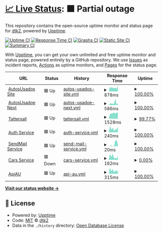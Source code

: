 # [📈 Live Status](https://dtk2.github.io/upptime): <!--live status--> **🟧 Partial outage**

This repository contains the open-source uptime monitor and status page for [dtk2](https://dtk2.github.io/upptime), powered by [Upptime](https://github.com/upptime/upptime).

[![Uptime CI](https://github.com/dtk2/upptime/workflows/Uptime%20CI/badge.svg)](https://github.com/dtk2/upptime/actions?query=workflow%3A%22Uptime+CI%22)
[![Response Time CI](https://github.com/dtk2/upptime/workflows/Response%20Time%20CI/badge.svg)](https://github.com/dtk2/upptime/actions?query=workflow%3A%22Response+Time+CI%22)
[![Graphs CI](https://github.com/dtk2/upptime/workflows/Graphs%20CI/badge.svg)](https://github.com/dtk2/upptime/actions?query=workflow%3A%22Graphs+CI%22)
[![Static Site CI](https://github.com/dtk2/upptime/workflows/Static%20Site%20CI/badge.svg)](https://github.com/dtk2/upptime/actions?query=workflow%3A%22Static+Site+CI%22)
[![Summary CI](https://github.com/dtk2/upptime/workflows/Summary%20CI/badge.svg)](https://github.com/dtk2/upptime/actions?query=workflow%3A%22Summary+CI%22)

With [Upptime](https://upptime.js.org), you can get your own unlimited and free uptime monitor and status page, powered entirely by a GitHub repository. We use [Issues](https://github.com/dtk2/upptime/issues) as incident reports, [Actions](https://github.com/dtk2/upptime/actions) as uptime monitors, and [Pages](https://dtk2.github.io/upptime) for the status page.

<!--start: status pages-->
<!-- This summary is generated by Upptime (https://github.com/upptime/upptime) -->
<!-- Do not edit this manually, your changes will be overwritten -->
<!-- prettier-ignore -->
| URL | Status | History | Response Time | Uptime |
| --- | ------ | ------- | ------------- | ------ |
| <img alt="" src="https://icons.duckduckgo.com/ip3/www.autosusados.cl.ico" height="13"> [AutosUsados Site](http://www.autosusados.cl/) | 🟩 Up | [autos-usados-site.yml](https://github.com/dtk2/upptime/commits/HEAD/history/autos-usados-site.yml) | <details><summary><img alt="Response time graph" src="./graphs/autos-usados-site/response-time-week.png" height="20"> 878ms</summary><br><a href="https://dtk2.github.io/upptime/history/autos-usados-site"><img alt="Response time 1288" src="https://img.shields.io/endpoint?url=https%3A%2F%2Fraw.githubusercontent.com%2Fdtk2%2Fupptime%2FHEAD%2Fapi%2Fautos-usados-site%2Fresponse-time.json"></a><br><a href="https://dtk2.github.io/upptime/history/autos-usados-site"><img alt="24-hour response time 1383" src="https://img.shields.io/endpoint?url=https%3A%2F%2Fraw.githubusercontent.com%2Fdtk2%2Fupptime%2FHEAD%2Fapi%2Fautos-usados-site%2Fresponse-time-day.json"></a><br><a href="https://dtk2.github.io/upptime/history/autos-usados-site"><img alt="7-day response time 878" src="https://img.shields.io/endpoint?url=https%3A%2F%2Fraw.githubusercontent.com%2Fdtk2%2Fupptime%2FHEAD%2Fapi%2Fautos-usados-site%2Fresponse-time-week.json"></a><br><a href="https://dtk2.github.io/upptime/history/autos-usados-site"><img alt="30-day response time 773" src="https://img.shields.io/endpoint?url=https%3A%2F%2Fraw.githubusercontent.com%2Fdtk2%2Fupptime%2FHEAD%2Fapi%2Fautos-usados-site%2Fresponse-time-month.json"></a><br><a href="https://dtk2.github.io/upptime/history/autos-usados-site"><img alt="1-year response time 852" src="https://img.shields.io/endpoint?url=https%3A%2F%2Fraw.githubusercontent.com%2Fdtk2%2Fupptime%2FHEAD%2Fapi%2Fautos-usados-site%2Fresponse-time-year.json"></a></details> | <details><summary><a href="https://dtk2.github.io/upptime/history/autos-usados-site">100.00%</a></summary><a href="https://dtk2.github.io/upptime/history/autos-usados-site"><img alt="All-time uptime 99.54%" src="https://img.shields.io/endpoint?url=https%3A%2F%2Fraw.githubusercontent.com%2Fdtk2%2Fupptime%2FHEAD%2Fapi%2Fautos-usados-site%2Fuptime.json"></a><br><a href="https://dtk2.github.io/upptime/history/autos-usados-site"><img alt="24-hour uptime 100.00%" src="https://img.shields.io/endpoint?url=https%3A%2F%2Fraw.githubusercontent.com%2Fdtk2%2Fupptime%2FHEAD%2Fapi%2Fautos-usados-site%2Fuptime-day.json"></a><br><a href="https://dtk2.github.io/upptime/history/autos-usados-site"><img alt="7-day uptime 100.00%" src="https://img.shields.io/endpoint?url=https%3A%2F%2Fraw.githubusercontent.com%2Fdtk2%2Fupptime%2FHEAD%2Fapi%2Fautos-usados-site%2Fuptime-week.json"></a><br><a href="https://dtk2.github.io/upptime/history/autos-usados-site"><img alt="30-day uptime 100.00%" src="https://img.shields.io/endpoint?url=https%3A%2F%2Fraw.githubusercontent.com%2Fdtk2%2Fupptime%2FHEAD%2Fapi%2Fautos-usados-site%2Fuptime-month.json"></a><br><a href="https://dtk2.github.io/upptime/history/autos-usados-site"><img alt="1-year uptime 99.91%" src="https://img.shields.io/endpoint?url=https%3A%2F%2Fraw.githubusercontent.com%2Fdtk2%2Fupptime%2FHEAD%2Fapi%2Fautos-usados-site%2Fuptime-year.json"></a></details>
| <img alt="" src="https://icons.duckduckgo.com/ip3/autosusados.web.app.ico" height="13"> [AutosUsadoe Next](https://autosusados.web.app/) | 🟩 Up | [autos-usadoe-next.yml](https://github.com/dtk2/upptime/commits/HEAD/history/autos-usadoe-next.yml) | <details><summary><img alt="Response time graph" src="./graphs/autos-usadoe-next/response-time-week.png" height="20"> 586ms</summary><br><a href="https://dtk2.github.io/upptime/history/autos-usadoe-next"><img alt="Response time 934" src="https://img.shields.io/endpoint?url=https%3A%2F%2Fraw.githubusercontent.com%2Fdtk2%2Fupptime%2FHEAD%2Fapi%2Fautos-usadoe-next%2Fresponse-time.json"></a><br><a href="https://dtk2.github.io/upptime/history/autos-usadoe-next"><img alt="24-hour response time 486" src="https://img.shields.io/endpoint?url=https%3A%2F%2Fraw.githubusercontent.com%2Fdtk2%2Fupptime%2FHEAD%2Fapi%2Fautos-usadoe-next%2Fresponse-time-day.json"></a><br><a href="https://dtk2.github.io/upptime/history/autos-usadoe-next"><img alt="7-day response time 586" src="https://img.shields.io/endpoint?url=https%3A%2F%2Fraw.githubusercontent.com%2Fdtk2%2Fupptime%2FHEAD%2Fapi%2Fautos-usadoe-next%2Fresponse-time-week.json"></a><br><a href="https://dtk2.github.io/upptime/history/autos-usadoe-next"><img alt="30-day response time 563" src="https://img.shields.io/endpoint?url=https%3A%2F%2Fraw.githubusercontent.com%2Fdtk2%2Fupptime%2FHEAD%2Fapi%2Fautos-usadoe-next%2Fresponse-time-month.json"></a><br><a href="https://dtk2.github.io/upptime/history/autos-usadoe-next"><img alt="1-year response time 479" src="https://img.shields.io/endpoint?url=https%3A%2F%2Fraw.githubusercontent.com%2Fdtk2%2Fupptime%2FHEAD%2Fapi%2Fautos-usadoe-next%2Fresponse-time-year.json"></a></details> | <details><summary><a href="https://dtk2.github.io/upptime/history/autos-usadoe-next">100.00%</a></summary><a href="https://dtk2.github.io/upptime/history/autos-usadoe-next"><img alt="All-time uptime 99.06%" src="https://img.shields.io/endpoint?url=https%3A%2F%2Fraw.githubusercontent.com%2Fdtk2%2Fupptime%2FHEAD%2Fapi%2Fautos-usadoe-next%2Fuptime.json"></a><br><a href="https://dtk2.github.io/upptime/history/autos-usadoe-next"><img alt="24-hour uptime 100.00%" src="https://img.shields.io/endpoint?url=https%3A%2F%2Fraw.githubusercontent.com%2Fdtk2%2Fupptime%2FHEAD%2Fapi%2Fautos-usadoe-next%2Fuptime-day.json"></a><br><a href="https://dtk2.github.io/upptime/history/autos-usadoe-next"><img alt="7-day uptime 100.00%" src="https://img.shields.io/endpoint?url=https%3A%2F%2Fraw.githubusercontent.com%2Fdtk2%2Fupptime%2FHEAD%2Fapi%2Fautos-usadoe-next%2Fuptime-week.json"></a><br><a href="https://dtk2.github.io/upptime/history/autos-usadoe-next"><img alt="30-day uptime 100.00%" src="https://img.shields.io/endpoint?url=https%3A%2F%2Fraw.githubusercontent.com%2Fdtk2%2Fupptime%2FHEAD%2Fapi%2Fautos-usadoe-next%2Fuptime-month.json"></a><br><a href="https://dtk2.github.io/upptime/history/autos-usadoe-next"><img alt="1-year uptime 99.91%" src="https://img.shields.io/endpoint?url=https%3A%2F%2Fraw.githubusercontent.com%2Fdtk2%2Fupptime%2FHEAD%2Fapi%2Fautos-usadoe-next%2Fuptime-year.json"></a></details>
| <img alt="" src="https://icons.duckduckgo.com/ip3/autotattersall.cl.ico" height="13"> [Tattersall](https://autotattersall.cl/) | 🟩 Up | [tattersall.yml](https://github.com/dtk2/upptime/commits/HEAD/history/tattersall.yml) | <details><summary><img alt="Response time graph" src="./graphs/tattersall/response-time-week.png" height="20"> 1528ms</summary><br><a href="https://dtk2.github.io/upptime/history/tattersall"><img alt="Response time 1712" src="https://img.shields.io/endpoint?url=https%3A%2F%2Fraw.githubusercontent.com%2Fdtk2%2Fupptime%2FHEAD%2Fapi%2Ftattersall%2Fresponse-time.json"></a><br><a href="https://dtk2.github.io/upptime/history/tattersall"><img alt="24-hour response time 1464" src="https://img.shields.io/endpoint?url=https%3A%2F%2Fraw.githubusercontent.com%2Fdtk2%2Fupptime%2FHEAD%2Fapi%2Ftattersall%2Fresponse-time-day.json"></a><br><a href="https://dtk2.github.io/upptime/history/tattersall"><img alt="7-day response time 1528" src="https://img.shields.io/endpoint?url=https%3A%2F%2Fraw.githubusercontent.com%2Fdtk2%2Fupptime%2FHEAD%2Fapi%2Ftattersall%2Fresponse-time-week.json"></a><br><a href="https://dtk2.github.io/upptime/history/tattersall"><img alt="30-day response time 1513" src="https://img.shields.io/endpoint?url=https%3A%2F%2Fraw.githubusercontent.com%2Fdtk2%2Fupptime%2FHEAD%2Fapi%2Ftattersall%2Fresponse-time-month.json"></a><br><a href="https://dtk2.github.io/upptime/history/tattersall"><img alt="1-year response time 1562" src="https://img.shields.io/endpoint?url=https%3A%2F%2Fraw.githubusercontent.com%2Fdtk2%2Fupptime%2FHEAD%2Fapi%2Ftattersall%2Fresponse-time-year.json"></a></details> | <details><summary><a href="https://dtk2.github.io/upptime/history/tattersall">99.77%</a></summary><a href="https://dtk2.github.io/upptime/history/tattersall"><img alt="All-time uptime 97.86%" src="https://img.shields.io/endpoint?url=https%3A%2F%2Fraw.githubusercontent.com%2Fdtk2%2Fupptime%2FHEAD%2Fapi%2Ftattersall%2Fuptime.json"></a><br><a href="https://dtk2.github.io/upptime/history/tattersall"><img alt="24-hour uptime 98.38%" src="https://img.shields.io/endpoint?url=https%3A%2F%2Fraw.githubusercontent.com%2Fdtk2%2Fupptime%2FHEAD%2Fapi%2Ftattersall%2Fuptime-day.json"></a><br><a href="https://dtk2.github.io/upptime/history/tattersall"><img alt="7-day uptime 99.77%" src="https://img.shields.io/endpoint?url=https%3A%2F%2Fraw.githubusercontent.com%2Fdtk2%2Fupptime%2FHEAD%2Fapi%2Ftattersall%2Fuptime-week.json"></a><br><a href="https://dtk2.github.io/upptime/history/tattersall"><img alt="30-day uptime 99.52%" src="https://img.shields.io/endpoint?url=https%3A%2F%2Fraw.githubusercontent.com%2Fdtk2%2Fupptime%2FHEAD%2Fapi%2Ftattersall%2Fuptime-month.json"></a><br><a href="https://dtk2.github.io/upptime/history/tattersall"><img alt="1-year uptime 97.86%" src="https://img.shields.io/endpoint?url=https%3A%2F%2Fraw.githubusercontent.com%2Fdtk2%2Fupptime%2FHEAD%2Fapi%2Ftattersall%2Fuptime-year.json"></a></details>
| <img alt="" src="https://icons.duckduckgo.com/ip3/api.servicesdtk2.cl.ico" height="13"> [Auth Service](https://api.servicesdtk2.cl/v1/auth/_health) | 🟩 Up | [auth-service.yml](https://github.com/dtk2/upptime/commits/HEAD/history/auth-service.yml) | <details><summary><img alt="Response time graph" src="./graphs/auth-service/response-time-week.png" height="20"> 240ms</summary><br><a href="https://dtk2.github.io/upptime/history/auth-service"><img alt="Response time 243" src="https://img.shields.io/endpoint?url=https%3A%2F%2Fraw.githubusercontent.com%2Fdtk2%2Fupptime%2FHEAD%2Fapi%2Fauth-service%2Fresponse-time.json"></a><br><a href="https://dtk2.github.io/upptime/history/auth-service"><img alt="24-hour response time 360" src="https://img.shields.io/endpoint?url=https%3A%2F%2Fraw.githubusercontent.com%2Fdtk2%2Fupptime%2FHEAD%2Fapi%2Fauth-service%2Fresponse-time-day.json"></a><br><a href="https://dtk2.github.io/upptime/history/auth-service"><img alt="7-day response time 240" src="https://img.shields.io/endpoint?url=https%3A%2F%2Fraw.githubusercontent.com%2Fdtk2%2Fupptime%2FHEAD%2Fapi%2Fauth-service%2Fresponse-time-week.json"></a><br><a href="https://dtk2.github.io/upptime/history/auth-service"><img alt="30-day response time 246" src="https://img.shields.io/endpoint?url=https%3A%2F%2Fraw.githubusercontent.com%2Fdtk2%2Fupptime%2FHEAD%2Fapi%2Fauth-service%2Fresponse-time-month.json"></a><br><a href="https://dtk2.github.io/upptime/history/auth-service"><img alt="1-year response time 236" src="https://img.shields.io/endpoint?url=https%3A%2F%2Fraw.githubusercontent.com%2Fdtk2%2Fupptime%2FHEAD%2Fapi%2Fauth-service%2Fresponse-time-year.json"></a></details> | <details><summary><a href="https://dtk2.github.io/upptime/history/auth-service">100.00%</a></summary><a href="https://dtk2.github.io/upptime/history/auth-service"><img alt="All-time uptime 99.96%" src="https://img.shields.io/endpoint?url=https%3A%2F%2Fraw.githubusercontent.com%2Fdtk2%2Fupptime%2FHEAD%2Fapi%2Fauth-service%2Fuptime.json"></a><br><a href="https://dtk2.github.io/upptime/history/auth-service"><img alt="24-hour uptime 100.00%" src="https://img.shields.io/endpoint?url=https%3A%2F%2Fraw.githubusercontent.com%2Fdtk2%2Fupptime%2FHEAD%2Fapi%2Fauth-service%2Fuptime-day.json"></a><br><a href="https://dtk2.github.io/upptime/history/auth-service"><img alt="7-day uptime 100.00%" src="https://img.shields.io/endpoint?url=https%3A%2F%2Fraw.githubusercontent.com%2Fdtk2%2Fupptime%2FHEAD%2Fapi%2Fauth-service%2Fuptime-week.json"></a><br><a href="https://dtk2.github.io/upptime/history/auth-service"><img alt="30-day uptime 100.00%" src="https://img.shields.io/endpoint?url=https%3A%2F%2Fraw.githubusercontent.com%2Fdtk2%2Fupptime%2FHEAD%2Fapi%2Fauth-service%2Fuptime-month.json"></a><br><a href="https://dtk2.github.io/upptime/history/auth-service"><img alt="1-year uptime 100.00%" src="https://img.shields.io/endpoint?url=https%3A%2F%2Fraw.githubusercontent.com%2Fdtk2%2Fupptime%2FHEAD%2Fapi%2Fauth-service%2Fuptime-year.json"></a></details>
| <img alt="" src="https://icons.duckduckgo.com/ip3/api.servicesdtk2.cl.ico" height="13"> [SendMail Service](https://api.servicesdtk2.cl/v1/sendMail/_health) | 🟩 Up | [send-mail-service.yml](https://github.com/dtk2/upptime/commits/HEAD/history/send-mail-service.yml) | <details><summary><img alt="Response time graph" src="./graphs/send-mail-service/response-time-week.png" height="20"> 20ms</summary><br><a href="https://dtk2.github.io/upptime/history/send-mail-service"><img alt="Response time 578" src="https://img.shields.io/endpoint?url=https%3A%2F%2Fraw.githubusercontent.com%2Fdtk2%2Fupptime%2FHEAD%2Fapi%2Fsend-mail-service%2Fresponse-time.json"></a><br><a href="https://dtk2.github.io/upptime/history/send-mail-service"><img alt="24-hour response time 15" src="https://img.shields.io/endpoint?url=https%3A%2F%2Fraw.githubusercontent.com%2Fdtk2%2Fupptime%2FHEAD%2Fapi%2Fsend-mail-service%2Fresponse-time-day.json"></a><br><a href="https://dtk2.github.io/upptime/history/send-mail-service"><img alt="7-day response time 20" src="https://img.shields.io/endpoint?url=https%3A%2F%2Fraw.githubusercontent.com%2Fdtk2%2Fupptime%2FHEAD%2Fapi%2Fsend-mail-service%2Fresponse-time-week.json"></a><br><a href="https://dtk2.github.io/upptime/history/send-mail-service"><img alt="30-day response time 280" src="https://img.shields.io/endpoint?url=https%3A%2F%2Fraw.githubusercontent.com%2Fdtk2%2Fupptime%2FHEAD%2Fapi%2Fsend-mail-service%2Fresponse-time-month.json"></a><br><a href="https://dtk2.github.io/upptime/history/send-mail-service"><img alt="1-year response time 546" src="https://img.shields.io/endpoint?url=https%3A%2F%2Fraw.githubusercontent.com%2Fdtk2%2Fupptime%2FHEAD%2Fapi%2Fsend-mail-service%2Fresponse-time-year.json"></a></details> | <details><summary><a href="https://dtk2.github.io/upptime/history/send-mail-service">100.00%</a></summary><a href="https://dtk2.github.io/upptime/history/send-mail-service"><img alt="All-time uptime 94.96%" src="https://img.shields.io/endpoint?url=https%3A%2F%2Fraw.githubusercontent.com%2Fdtk2%2Fupptime%2FHEAD%2Fapi%2Fsend-mail-service%2Fuptime.json"></a><br><a href="https://dtk2.github.io/upptime/history/send-mail-service"><img alt="24-hour uptime 100.00%" src="https://img.shields.io/endpoint?url=https%3A%2F%2Fraw.githubusercontent.com%2Fdtk2%2Fupptime%2FHEAD%2Fapi%2Fsend-mail-service%2Fuptime-day.json"></a><br><a href="https://dtk2.github.io/upptime/history/send-mail-service"><img alt="7-day uptime 100.00%" src="https://img.shields.io/endpoint?url=https%3A%2F%2Fraw.githubusercontent.com%2Fdtk2%2Fupptime%2FHEAD%2Fapi%2Fsend-mail-service%2Fuptime-week.json"></a><br><a href="https://dtk2.github.io/upptime/history/send-mail-service"><img alt="30-day uptime 100.00%" src="https://img.shields.io/endpoint?url=https%3A%2F%2Fraw.githubusercontent.com%2Fdtk2%2Fupptime%2FHEAD%2Fapi%2Fsend-mail-service%2Fuptime-month.json"></a><br><a href="https://dtk2.github.io/upptime/history/send-mail-service"><img alt="1-year uptime 99.99%" src="https://img.shields.io/endpoint?url=https%3A%2F%2Fraw.githubusercontent.com%2Fdtk2%2Fupptime%2FHEAD%2Fapi%2Fsend-mail-service%2Fuptime-year.json"></a></details>
| <img alt="" src="https://icons.duckduckgo.com/ip3/api.servicesdtk2.cl.ico" height="13"> [Cars Service](https://api.servicesdtk2.cl/v1/cars/_health) | 🟥 Down | [cars-service.yml](https://github.com/dtk2/upptime/commits/HEAD/history/cars-service.yml) | <details><summary><img alt="Response time graph" src="./graphs/cars-service/response-time-week.png" height="20"> 162ms</summary><br><a href="https://dtk2.github.io/upptime/history/cars-service"><img alt="Response time 1039" src="https://img.shields.io/endpoint?url=https%3A%2F%2Fraw.githubusercontent.com%2Fdtk2%2Fupptime%2FHEAD%2Fapi%2Fcars-service%2Fresponse-time.json"></a><br><a href="https://dtk2.github.io/upptime/history/cars-service"><img alt="24-hour response time 188" src="https://img.shields.io/endpoint?url=https%3A%2F%2Fraw.githubusercontent.com%2Fdtk2%2Fupptime%2FHEAD%2Fapi%2Fcars-service%2Fresponse-time-day.json"></a><br><a href="https://dtk2.github.io/upptime/history/cars-service"><img alt="7-day response time 162" src="https://img.shields.io/endpoint?url=https%3A%2F%2Fraw.githubusercontent.com%2Fdtk2%2Fupptime%2FHEAD%2Fapi%2Fcars-service%2Fresponse-time-week.json"></a><br><a href="https://dtk2.github.io/upptime/history/cars-service"><img alt="30-day response time 178" src="https://img.shields.io/endpoint?url=https%3A%2F%2Fraw.githubusercontent.com%2Fdtk2%2Fupptime%2FHEAD%2Fapi%2Fcars-service%2Fresponse-time-month.json"></a><br><a href="https://dtk2.github.io/upptime/history/cars-service"><img alt="1-year response time 1362" src="https://img.shields.io/endpoint?url=https%3A%2F%2Fraw.githubusercontent.com%2Fdtk2%2Fupptime%2FHEAD%2Fapi%2Fcars-service%2Fresponse-time-year.json"></a></details> | <details><summary><a href="https://dtk2.github.io/upptime/history/cars-service">0.00%</a></summary><a href="https://dtk2.github.io/upptime/history/cars-service"><img alt="All-time uptime 67.12%" src="https://img.shields.io/endpoint?url=https%3A%2F%2Fraw.githubusercontent.com%2Fdtk2%2Fupptime%2FHEAD%2Fapi%2Fcars-service%2Fuptime.json"></a><br><a href="https://dtk2.github.io/upptime/history/cars-service"><img alt="24-hour uptime 0.00%" src="https://img.shields.io/endpoint?url=https%3A%2F%2Fraw.githubusercontent.com%2Fdtk2%2Fupptime%2FHEAD%2Fapi%2Fcars-service%2Fuptime-day.json"></a><br><a href="https://dtk2.github.io/upptime/history/cars-service"><img alt="7-day uptime 0.00%" src="https://img.shields.io/endpoint?url=https%3A%2F%2Fraw.githubusercontent.com%2Fdtk2%2Fupptime%2FHEAD%2Fapi%2Fcars-service%2Fuptime-week.json"></a><br><a href="https://dtk2.github.io/upptime/history/cars-service"><img alt="30-day uptime 1.38%" src="https://img.shields.io/endpoint?url=https%3A%2F%2Fraw.githubusercontent.com%2Fdtk2%2Fupptime%2FHEAD%2Fapi%2Fcars-service%2Fuptime-month.json"></a><br><a href="https://dtk2.github.io/upptime/history/cars-service"><img alt="1-year uptime 35.38%" src="https://img.shields.io/endpoint?url=https%3A%2F%2Fraw.githubusercontent.com%2Fdtk2%2Fupptime%2FHEAD%2Fapi%2Fcars-service%2Fuptime-year.json"></a></details>
| <img alt="" src="https://icons.duckduckgo.com/ip3/api-clientes.servicesdtk2.cl.ico" height="13"> [ApiAU](https://api-clientes.servicesdtk2.cl/) | 🟩 Up | [api-au.yml](https://github.com/dtk2/upptime/commits/HEAD/history/api-au.yml) | <details><summary><img alt="Response time graph" src="./graphs/api-au/response-time-week.png" height="20"> 315ms</summary><br><a href="https://dtk2.github.io/upptime/history/api-au"><img alt="Response time 325" src="https://img.shields.io/endpoint?url=https%3A%2F%2Fraw.githubusercontent.com%2Fdtk2%2Fupptime%2FHEAD%2Fapi%2Fapi-au%2Fresponse-time.json"></a><br><a href="https://dtk2.github.io/upptime/history/api-au"><img alt="24-hour response time 264" src="https://img.shields.io/endpoint?url=https%3A%2F%2Fraw.githubusercontent.com%2Fdtk2%2Fupptime%2FHEAD%2Fapi%2Fapi-au%2Fresponse-time-day.json"></a><br><a href="https://dtk2.github.io/upptime/history/api-au"><img alt="7-day response time 315" src="https://img.shields.io/endpoint?url=https%3A%2F%2Fraw.githubusercontent.com%2Fdtk2%2Fupptime%2FHEAD%2Fapi%2Fapi-au%2Fresponse-time-week.json"></a><br><a href="https://dtk2.github.io/upptime/history/api-au"><img alt="30-day response time 298" src="https://img.shields.io/endpoint?url=https%3A%2F%2Fraw.githubusercontent.com%2Fdtk2%2Fupptime%2FHEAD%2Fapi%2Fapi-au%2Fresponse-time-month.json"></a><br><a href="https://dtk2.github.io/upptime/history/api-au"><img alt="1-year response time 282" src="https://img.shields.io/endpoint?url=https%3A%2F%2Fraw.githubusercontent.com%2Fdtk2%2Fupptime%2FHEAD%2Fapi%2Fapi-au%2Fresponse-time-year.json"></a></details> | <details><summary><a href="https://dtk2.github.io/upptime/history/api-au">100.00%</a></summary><a href="https://dtk2.github.io/upptime/history/api-au"><img alt="All-time uptime 99.91%" src="https://img.shields.io/endpoint?url=https%3A%2F%2Fraw.githubusercontent.com%2Fdtk2%2Fupptime%2FHEAD%2Fapi%2Fapi-au%2Fuptime.json"></a><br><a href="https://dtk2.github.io/upptime/history/api-au"><img alt="24-hour uptime 100.00%" src="https://img.shields.io/endpoint?url=https%3A%2F%2Fraw.githubusercontent.com%2Fdtk2%2Fupptime%2FHEAD%2Fapi%2Fapi-au%2Fuptime-day.json"></a><br><a href="https://dtk2.github.io/upptime/history/api-au"><img alt="7-day uptime 100.00%" src="https://img.shields.io/endpoint?url=https%3A%2F%2Fraw.githubusercontent.com%2Fdtk2%2Fupptime%2FHEAD%2Fapi%2Fapi-au%2Fuptime-week.json"></a><br><a href="https://dtk2.github.io/upptime/history/api-au"><img alt="30-day uptime 100.00%" src="https://img.shields.io/endpoint?url=https%3A%2F%2Fraw.githubusercontent.com%2Fdtk2%2Fupptime%2FHEAD%2Fapi%2Fapi-au%2Fuptime-month.json"></a><br><a href="https://dtk2.github.io/upptime/history/api-au"><img alt="1-year uptime 100.00%" src="https://img.shields.io/endpoint?url=https%3A%2F%2Fraw.githubusercontent.com%2Fdtk2%2Fupptime%2FHEAD%2Fapi%2Fapi-au%2Fuptime-year.json"></a></details>

<!--end: status pages-->

[**Visit our status website →**](https://dtk2.github.io/upptime)

## 📄 License

- Powered by: [Upptime](https://github.com/upptime/upptime)
- Code: [MIT](./LICENSE) © [dtk2](https://dtk2.github.io/upptime)
- Data in the `./history` directory: [Open Database License](https://opendatacommons.org/licenses/odbl/1-0/)
